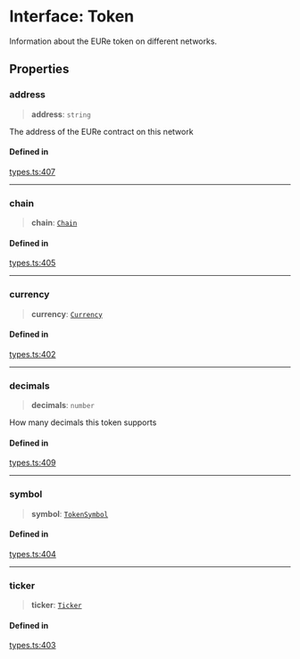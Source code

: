 # Interface: Token

Information about the EURe token on different networks.

## Properties

### address

> **address**: `string`

The address of the EURe contract on this network

#### Defined in

[types.ts:407](https://github.com/monerium/js-monorepo/blob/main/packages/sdk/src/types.ts#L407)

***

### chain

> **chain**: [`Chain`](/docs/packages/SDK/type-aliases/Chain.md)

#### Defined in

[types.ts:405](https://github.com/monerium/js-monorepo/blob/main/packages/sdk/src/types.ts#L405)

***

### currency

> **currency**: [`Currency`](/docs/packages/SDK/enumerations/Currency.md)

#### Defined in

[types.ts:402](https://github.com/monerium/js-monorepo/blob/main/packages/sdk/src/types.ts#L402)

***

### decimals

> **decimals**: `number`

How many decimals this token supports

#### Defined in

[types.ts:409](https://github.com/monerium/js-monorepo/blob/main/packages/sdk/src/types.ts#L409)

***

### symbol

> **symbol**: [`TokenSymbol`](/docs/packages/SDK/type-aliases/TokenSymbol.md)

#### Defined in

[types.ts:404](https://github.com/monerium/js-monorepo/blob/main/packages/sdk/src/types.ts#L404)

***

### ticker

> **ticker**: [`Ticker`](/docs/packages/SDK/type-aliases/Ticker.md)

#### Defined in

[types.ts:403](https://github.com/monerium/js-monorepo/blob/main/packages/sdk/src/types.ts#L403)
